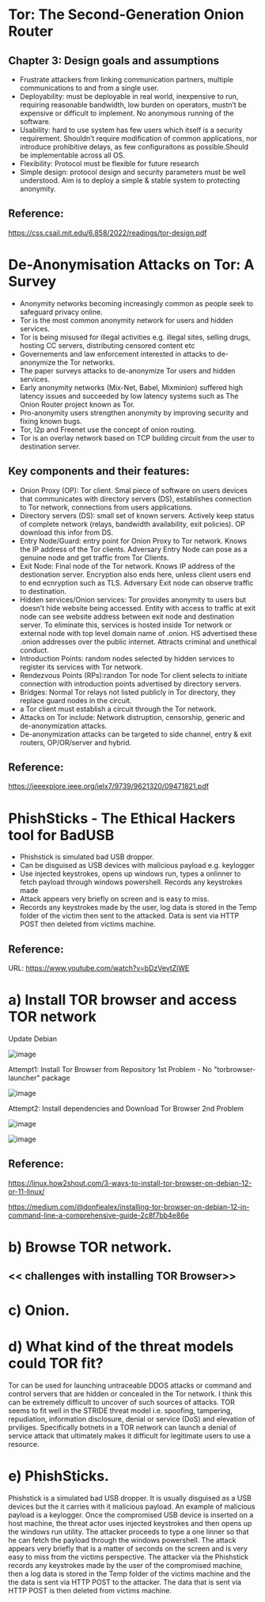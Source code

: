 # Tor: The Second-Generation Onion Router
## Chapter 3: Design goals and assumptions
* Frustrate attackers from linking communication partners, multiple communications to and from a single user.
* Deployability: must be deployable in real world, inexpensive to run, requiring reasonable bandwidth, low burden on operators, mustn’t be expensive or difficult to implement. No anonymous running of the software.
* Usability: hard to use system has few users which itself is a security requirement. Shouldn’t require modification of common applications, nor introduce prohibitive delays, as few configuraitons as possible.Should be implementable across all OS.
* Flexibility: Protocol must be flexible for future research
* Simple design: protocol design and security parameters must be well understood. Aim is to deploy a simple & stable system to protecting anonymity.

## Reference:
https://css.csail.mit.edu/6.858/2022/readings/tor-design.pdf

# De-Anonymisation Attacks on Tor: A Survey
* Anonymity networks becoming increasingly common as people seek to safeguard privacy online.
* Tor is the most common anonymity network for users and hidden services.
* Tor is being misused for illegal activities e.g. illegal sites, selling drugs, hosting CC servers, distributing censored content etc
* Governements and law enforcement interested in attacks to de-anonymize the Tor networks.
* The paper surveys attacks to de-anonymize Tor users and hidden services.
* Early anonymity networks (Mix-Net, Babel, Mixminion) suffered high latency issues and succeeded by low latency systems such as The Onion Router project known as Tor.
* Pro-anonymity users strengthen anonymity by improving security and fixing known bugs.
* Tor, l2p and Freenet use the concept of onion routing.
* Tor is an overlay network based on TCP building circuit from the user to destination server.
## Key components and their features:
* Onion Proxy (OP):  Tor client. Smal piece of software on users devices that communicates with directory servers (DS), establishes connection to Tor network, connections from users applications.
* Directory servers (DS): small set of known servers. Actively keep status of complete network (relays, bandwidth availability, exit policies). OP download this infor from DS.
* Entry Node/Guard: entry point for Onion Proxy to Tor network. Knows the IP address of the Tor clients. Adversary Entry Node can pose as a genuine node and get traffic from Tor Clients. 
* Exit Node: Final node of the Tor network. Knows IP address of the destionation server. Encryption also ends here, unless client users end to end ecnryption such as TLS. Adversary Exit node can observe traffic to destination.
* Hidden services/Onion services: Tor provides anonymity to users but doesn’t hide website being accessed. Entity with access to traffic at exit node can see website address between exit node and destination server. To eliminate this, services is hosted inside Tor network or external node with top level domain name of .onion. HS advertised these .onion addresses over the public internet. Attracts criminal and unethical conduct.
* Introduction Points: random nodes selected by hidden services to register its services with Tor network.
* Rendezvous Points (RPs):randon Tor node Tor client selects to initiate connection with introduction points advertised by  directory servers.
* Bridges: Normal Tor relays not listed publicly in Tor directory, they replace guard nodes in the circuit.
* a Tor client must establish a circuit through the Tor network.
* Attacks on Tor include: Network distruption, censorship, generic and de-anonymization attacks.
* De-anonymization attacks can be targeted to side channel, entry & exit routers, OP/OR/server and hybrid.

## Reference: 
https://ieeexplore.ieee.org/ielx7/9739/9621320/09471821.pdf

# PhishSticks - The Ethical Hackers tool for BadUSB
* Phishstick is simulated bad USB dropper. 
* Can be disguised as USB devices with malicious payload e.g. keylogger
* Use injected keystrokes, opens up windows run, types a onlinner to fetch payload through windows powershell. Records any keystrokes made
* Attack appears very briefly on screen and is easy to miss.
* Records any keystrokes made by the user, log data is stored in the Temp folder of the victim then sent to the attacked. Data is sent via HTTP POST then deleted from victims machine.
## Reference:
URL: https://www.youtube.com/watch?v=bDzVevtZiWE

# a) Install TOR browser and access TOR network
Update Debian

![image](https://github.com/user-attachments/assets/d42dfbf8-881c-4a49-8b82-4e62be8dbcb3)

Attempt1: Install Tor Browser from Repository
1st Problem - No "torbrowser-launcher" package

![image](https://github.com/user-attachments/assets/e57cb37e-6f67-42b4-99df-bd042a54e4fc)

Attempt2: Install dependencies and Download Tor Browser
2nd Problem

![image](https://github.com/user-attachments/assets/13c0d2ee-dc05-473a-8946-20324a1650a6)

![image](https://github.com/user-attachments/assets/7c5ec618-a749-40db-b918-9dd5ad346912)

## Reference:
https://linux.how2shout.com/3-ways-to-install-tor-browser-on-debian-12-or-11-linux/

https://medium.com/@donfiealex/installing-tor-browser-on-debian-12-in-command-line-a-comprehensive-guide-2c8f7bb4e86e

# b)	Browse TOR network.
## << challenges with installing TOR Browser>>

# c)	Onion.

# d)	What kind of the threat models could TOR fit?

Tor can be used for launching untraceable DDOS attacks or command and control servers that are hidden or concealed in the Tor network. I think this can be extremely difficult to uncover of such sources of attacks. TOR seems to fit well in the STRIDE threat model i.e. spoofing, tampering, repudiation, information disclosure, denial or service (DoS) and elevation of prviliges. Specifically botnets in a TOR network can launch a denial of service attack that ultimately makes it difficult for legitimate users to use a resource.

# e)	PhishSticks.

Phishstick is a simulated bad USB dropper. It is usually disguised as a USB devices but the it carries with it malicious payload. An example of malicious payload is a keylogger. Once the compromised USB device is inserted on a host machine, the threat actor uses injected keystrokes and then opens up the windows run utility. The attacker proceeds to type a one linner so that he can fetch the payload through the windows powershell. The attack appears very briefly that is a matter of seconds on the screen and is very easy to miss from the victims perspective. The attacker via the Phishstick records any keystrokes made by the user of the compromised machine, then a log data is stored in the Temp folder of the victims machine and the the data is sent via HTTP POST to the attacker. The data that is sent via HTTP POST is then deleted from victims machine.




